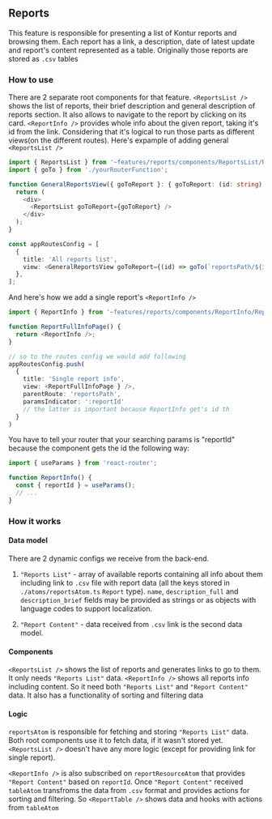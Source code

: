 ## Reports

This feature is responsible for presenting a list of Kontur reports and browsing them.
Each report has a link, a description, date of latest update and report's content represented as a table. Originally those reports are stored as `.csv` tables

### How to use

There are 2 separate root components for that feature.
`<ReportsList />` shows the list of reports, their brief description and general description of reports section. It also allows to navigate to the report by clicking on its card.
`<ReportInfo />` provides whole info about the given report, taking it's id from the link.
Considering that it's logical to run those parts as different views(on the different routes).
Here's expample of adding general `<ReportsList />`

```ts
import { ReportsList } from '~features/reports/components/ReportsList/ReportsList';
import { goTo } from './yourRouterFunction';

function GeneralReportsView({ goToReport }: { goToReport: (id: string) => void }) {
  return (
    <div>
      <ReportsList goToReport={goToReport} />
    </div>
  );
}

const appRoutesConfig = [
  {
    title: 'All reports list',
    view: <GeneralReportsView goToReport={(id) => goTo(`reportsPath/${id}`)} />,
  },
];
```

And here's how we add a single report's `<ReportInfo />`

```ts
import { ReportInfo } from '~features/reports/components/ReportInfo/ReportInfo';

function ReportFullInfoPage() {
  return <ReportInfo />;
}

// so to the routes config we would add following
appRoutesConfig.push(
  {
    title: 'Single report info',
    view: <ReportFullInfoPage } />,
    parentRoute: 'reportsPath',
    paramsIndicator: ':reportId'
    // the latter is important because ReportInfo get's id th
  }
)
```

You have to tell your router that your searching params is "reportId" because the component gets the id the following way:

```ts
import { useParams } from 'react-router';

function ReportInfo() {
  const { reportId } = useParams();
  // ...
}
```

### How it works

#### Data model

There are 2 dynamic configs we receive from the back-end.

1. `"Reports List"` - array of available reports containing all info about them including link to `.csv` file with report data (all the keys stored in `./atoms/reportsAtom.ts` `Report` type).
   `name`, `description_full` and `description_brief` fields may be provided as strings or as objects with language codes to support localization.

2. `"Report Content"` - data received from `.csv` link is the second data model.

#### Components

`<ReportsList />` shows the list of reports and generates links to go to them. It only needs `"Reports List"` data.
`<ReportInfo />` shows all reports info including content. So it need both `"Reports List"` and `"Report Content"` data. It also has a functionality of sorting and filtering data

#### Logic

`reportsAtom` is responsible for fetching and storing `"Reports List"` data. Both root components use it to fetch data, if it wasn't stored yet. `<ReportsList />` doesn't have any more logic (except for providing link for single report).

`<ReportInfo />` is also subscribed on `reportResourceAtom` that provides `"Report Content"` based on `reportId`.
Once `"Report Content"` received `tableAtom` transfroms the data from `.csv` format and provides actions for sorting and filtering.
So `<ReportTable />` shows data and hooks with actions from `tableAtom`
